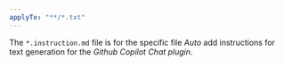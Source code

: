 ```yaml
---
applyTo: "**/*.txt"
---
```


The `*.instruction.md` file is for the specific file _Auto_ add instructions for text generation for the _Github Copilot Chat plugin_.
